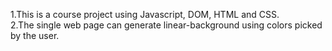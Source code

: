 1.This is a course project using Javascript, DOM, HTML and CSS.<br>
2.The single web page can generate linear-background using colors picked by the user.
